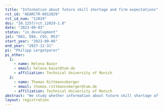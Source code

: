 ```yaml
---
title: "Information about future skill shortage and firm expectations"
rct_id: "AEARCTR-0012029"
rct_id_num: "12029"
doi: "10.1257/rct.12029-1.0"
date: "2023-09-03"
status: "in_development"
jel: "D83, D84, C93, M53"
start_year: "2023-09-06"
end_year: "2027-12-31"
pi: "Philipp Lergetporer"
pi_other:
  1:
    - name: Helena Baier
    - email: helena.baier@tum.de
    - affiliation: Technical University of Munich
  2:
    - name: Thomas Rittmannsberger
    - email: thomas.rittmannsberger@tum.de
    - affiliation: Technical University of Munich
abstract: "We study whether information about future skill shortage affects firms’ expectations. We implement an information experiment among managers of small and medium-sized enterprises (SME) in Germany. Participants will be randomly provided with information from expert forecasts about the future shortage of skilled workers in Germany. After randomized information provision, participants will be asked about their general expectations regarding their firm’s performance. They will also be asked about their expectations about future skill shortage in their industry sector, and a series of questions how they perceive skill shortage, and how they plan to counteract it. The survey will be implemented as a pen and paper survey."
layout: registration
---
```


